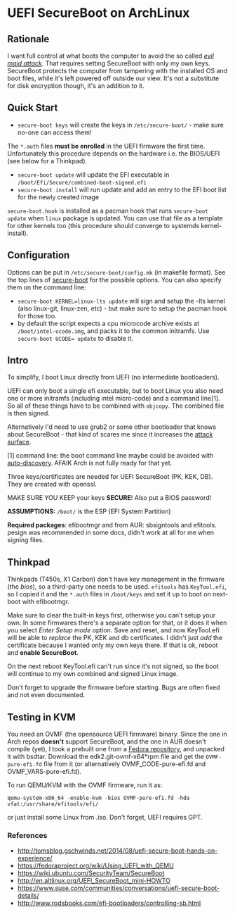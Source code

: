 # UEFI SecureBoot on ArchLinux


## Rationale

I want full control at what boots the computer to avoid the so called [_evil maid attack_](https://www.schneier.com/blog/archives/2009/10/evil_maid_attac.html). That requires setting SecureBoot with only my own keys. SecureBoot protects the computer from tampering with the installed OS and boot files, while it's left powered off outside our view. It's not a substitute for disk encryption though, it's an addition to it.


## Quick Start

* `secure-boot keys` will create the keys in `/etc/secure-boot/` - make sure no-one can access them!

The `*.auth` files **must be enrolled** in the UEFI firmware the first time. Unfortunately this procedure
depends on the hardware i.e. the BIOS/UEFI (see below for a Thinkpad).

* `secure-boot update` will update the EFI executable in `/boot/Efi/Secure/combined-boot-signed.efi`
* `secure-boot install` will run update and add an entry to the EFI boot list for the newly created image

`secure-boot.hook` is installed as a pacman hook that runs `secure-boot update` when `linux` package is updated. You can
use that file as a template for other kernels too (this procedure should converge to systemds kernel-install).


## Configuration

Options can be put in `/etc/secure-boot/config.mk` (in makefile format). See the top lines of [secure-boot](secure-boot) for the
possible options. You can also specify them on the command line:

* `secure-boot KERNEL=linux-lts update` will sign and setup the -lts kernel (also linux-git, linux-zen, etc) - but make sure to setup
  the pacman hook for those too.
* by default the script expects a cpu microcode archive exists at `/boot/intel-ucode.img`, and packs it to the common initramfs.
  Use `secure-boot UCODE= update` to disable it.


## Intro

To simplify, I boot Linux directly from UEFI (no intermediate bootloaders).

UEFI can only boot a single efi executable, but to boot Linux you also need one or more initramfs (including intel micro-code) and a command line[1].
So all of these things have to be combined with `objcopy`. The combined file is then signed.

Alternatively I'd need to use grub2 or some other bootloader that knows about SecureBoot - that kind of scares me since it increases the [attack surface](https://lwn.net/Articles/827403/).

[1] command line: the boot command line maybe could be avoided with [auto-discovery](http://www.freedesktop.org/wiki/Specifications/DiscoverablePartitionsSpec/).
AFAIK Arch is not fully ready for that yet.

Three keys/certificates are needed for UEFI SecureBoot (PK, KEK, DB). They are created with openssl.

MAKE SURE YOU KEEP your keys **SECURE**! Also put a BIOS password!

**ASSUMPTIONS:** `/boot/` is the ESP (EFI System Partition)

**Required packages**: efibootmgr and from AUR: sbsigntools and efitools. pesign was recommended in some docs, didn't work at all for me when signing files.


## Thinkpad

Thinkpads (T450s, X1 Carbon) don't have key management in the firmware (the _bios_), so a third-party one needs to be used.
`efitools` has `KeyTool.efi`, so I copied it and the `*.auth` files in `/boot/keys` and set it up to boot on next-boot with efibootmgr.

Make sure to clear the built-in keys first, otherwise you can't setup your own. In some firmwares there's a separate option for that,
or it does it when you select *Enter Setup mode* option. Save and reset, and now KeyTool.efi will be able to *replace* the PK, KEK and db
certificates. I didn't just *add* the certificate because I wanted only my own keys there. If that is ok, reboot and **enable SecureBoot**.

On the next reboot KeyTool.efi can't run since it's not signed, so the boot will continue to my own combined and signed Linux image.

Don't forget to upgrade the firmware before starting. Bugs are often fixed and not even documented.


## Testing in KVM

You need an OVMF (the opensource UEFI firmware) binary. Since the one in Arch repos **doesn't** support SecureBoot, and the one in AUR doesn't compile (yet), I took a prebuilt one from a [Fedora repository](https://www.kraxel.org/repos/jenkins/edk2/), and unpacked it with bsdtar. Download the edk2.git-ovmf-x64*rpm file and get the `OVMF-pure-efi.fd` file from it (or alternatively OVMF_CODE-pure-efi.fd and OVMF_VARS-pure-efi.fd).

To run QEMU/KVM with the OVMF firmware, run it as:

```
qemu-system-x86_64 -enable-kvm -bios OVMF-pure-efi.fd -hda vfat:/usr/share/efitools/efi/
```

or just install some Linux from .iso. Don't forget, UEFI requires GPT.


### References

* http://tomsblog.gschwinds.net/2014/08/uefi-secure-boot-hands-on-experience/
* https://fedoraproject.org/wiki/Using_UEFI_with_QEMU
* https://wiki.ubuntu.com/SecurityTeam/SecureBoot
* http://en.altlinux.org/UEFI_SecureBoot_mini-HOWTO
* https://www.suse.com/communities/conversations/uefi-secure-boot-details/
* http://www.rodsbooks.com/efi-bootloaders/controlling-sb.html
